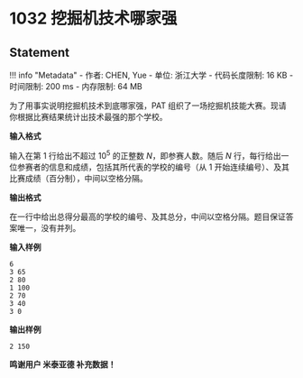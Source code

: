 
# 1032 挖掘机技术哪家强

## Statement

!!! info "Metadata"
    - 作者: CHEN, Yue
    - 单位: 浙江大学
    - 代码长度限制: 16 KB
    - 时间限制: 200 ms
    - 内存限制: 64 MB

为了用事实说明挖掘机技术到底哪家强，PAT 组织了一场挖掘机技能大赛。现请你根据比赛结果统计出技术最强的那个学校。

**输入格式**

输入在第 1 行给出不超过 $10^5$ 的正整数 $N$，即参赛人数。随后 $N$ 行，每行给出一位参赛者的信息和成绩，包括其所代表的学校的编号（从 1 开始连续编号）、及其比赛成绩（百分制），中间以空格分隔。

**输出格式**

在一行中给出总得分最高的学校的编号、及其总分，中间以空格分隔。题目保证答案唯一，没有并列。

**输入样例**
```plaintext
6
3 65
2 80
1 100
2 70
3 40
3 0

```

**输出样例**
```plaintext
2 150

```

**鸣谢用户 米泰亚德 补充数据！**
